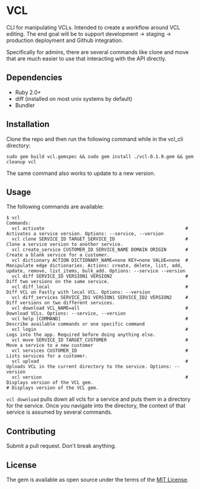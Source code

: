 # VCL

CLI for manipulating VCLs. Intended to create a workflow around VCL editing. The end goal will be to support development -> staging -> production deployment and Github integration. 

Specifically for admins, there are several commands like clone and move that are much easier to use that interacting with the API directly.

## Dependencies

 * Ruby 2.0+
 * diff (installed on most unix systems by default)
 * Bundler 

## Installation

Clone the repo and then run the following command while in the vcl_cli directory:

```
sudo gem build vcl.gemspec && sudo gem install ./vcl-0.1.9.gem && gem cleanup vcl
```

The same command also works to update to a new version.

## Usage

The following commands are available:

```
$ vcl
Commands:
  vcl activate                                                    # Activates a service version. Options: --service, --version
  vcl clone SERVICE_ID TARGET_SERVICE_ID                          # Clone a service version to another service.
  vcl create_service CUSTOMER_ID SERVICE_NAME DOMAIN ORIGIN       # Create a blank service for a customer.
  vcl dictionary ACTION DICTIONARY_NAME=none KEY=none VALUE=none  # Manipulate edge dictionaries. Actions: create, delete, list, add, update, remove, list_items, bulk_add. Options: --service --version
  vcl diff SERVICE_ID VERSION1 VERSION2                           # Diff two versions on the same service.
  vcl diff_local                                                  # Diff VCL on Fastly with local VCL. Options: --version
  vcl diff_services SERVICE_ID1 VERSION1 SERVICE_ID2 VERSION2     # Diff versions on two different services.
  vcl download VCL_NAME=all                                       # Download VCLs. Options: --service, --version
  vcl help [COMMAND]                                              # Describe available commands or one specific command
  vcl login                                                       # Logs into the app. Required before doing anything else.
  vcl move SERVICE_ID TARGET_CUSTOMER                             # Move a service to a new customer
  vcl services CUSTOMER_ID                                        # Lists services for a customer.
  vcl upload                                                      # Uploads VCL in the current directory to the service. Options: --version
  vcl version                                                     # Displays version of the VCL gem.                                                          # Displays version of the VCL gem.
```

`vcl download` pulls down all vcls for a service and puts them in a directory for the service. Once you navigate into the directory, the context of that service is assumed by several commands. 

## Contributing

Submit a pull request. Don't break anything.

## License

The gem is available as open source under the terms of the [MIT License](http://opensource.org/licenses/MIT).

